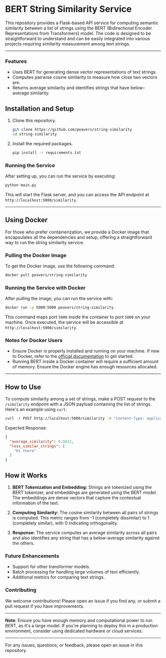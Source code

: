 # BERT String Similarity Service

This repository provides a Flask-based API service for computing semantic similarity between a list of strings using the
BERT (Bidirectional Encoder Representations from Transformers) model. The code is designed to be straightforward to
understand and can be easily integrated into various projects requiring similarity measurement among text strings.

---

### Features

- Uses BERT for generating dense vector representations of text strings.
- Computes pairwise cosine similarity to measure how close two vectors are.
- Returns average similarity and identifies strings that have below-average similarity.

## Installation and Setup

1. Clone this repository.
   ```bash
   git clone https://github.com/peavers/string-similarity
   cd string-similarity
   ```

2. Install the required packages.
   ```bash
   pip install -r requirements.txt
   ```

### Running the Service

After setting up, you can run the service by executing:

```bash
python main.py
```

This will start the Flask server, and you can access the API endpoint at `http://localhost:5000/similarity`.

---

## Using Docker

For those who prefer containerization, we provide a Docker image that encapsulates all the dependencies and setup,
offering a straightforward way to run the string similarity service.

### Pulling the Docker Image

To get the Docker image, use the following command:

```bash
docker pull peavers/string-similarity
```

### Running the Service with Docker

After pulling the image, you can run the service with:

```bash
docker run -p 5000:5000 peavers/string-similarity
```

This command maps port `5000` inside the container to port `5000` on your machine. Once executed, the service will be
accessible at `http://localhost:5000/similarity`.

### Notes for Docker Users

- Ensure Docker is properly installed and running on your machine. If new to Docker, refer to
  the [official documentation](https://docs.docker.com/get-started/) to get started.
- Running BERT inside a Docker container will require a sufficient amount of memory. Ensure the Docker engine has enough
  resources allocated.

---

## How to Use

To compute similarity among a set of strings, make a POST request to the `/similarity` endpoint with a JSON payload
containing the list of strings. Here's an example using `curl`:

```bash
curl -X POST http://localhost:5000/similarity -H "Content-Type: application/json" -d '{"strings": ["Hello world", "Greetings earth", "Hi there"]}'
```

Expected Response:

```json
{
  "average_similarity": 0.9421,
  "less_similar_strings": [
    "Hi there"
  ]
}
```

## How it Works

1. **BERT Tokenization and Embedding:** Strings are tokenized using the BERT tokenizer, and embeddings are generated
   using the BERT model. The embeddings are dense vectors that capture the contextual information of the text.

2. **Computing Similarity:** The cosine similarity between all pairs of strings is computed. This metric ranges from
   -1 (completely dissimilar) to 1 (completely similar), with 0 indicating orthogonality.

3. **Response:** The service computes an average similarity across all pairs and also identifies any string that has a
   below-average similarity against the others.

### Future Enhancements

- Support for other transformer models.
- Batch processing for handling large volumes of text efficiently.
- Additional metrics for comparing text strings.

### Contributing

We welcome contributions! Please open an issue if you find any, or submit a pull request if you have improvements.

---

**Note**: Ensure you have enough memory and computational power to run BERT, as it's a large model. If you're planning
to deploy this in a production environment, consider using dedicated hardware or cloud services.

---

For any issues, questions, or feedback, please open an issue in this repository.